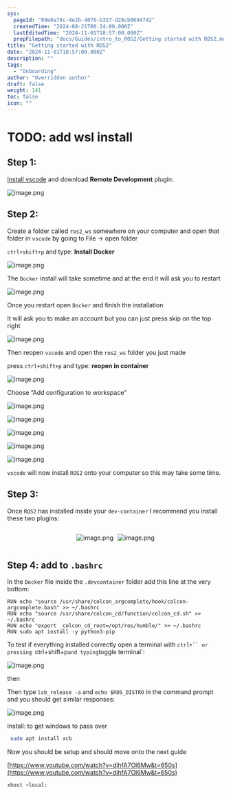 ```yaml
---
sys:
  pageId: "89e0a78c-4e2b-4070-b327-d28cb0694742"
  createdTime: "2024-08-21T00:24:00.000Z"
  lastEditedTime: "2024-11-01T18:57:00.000Z"
  propFilepath: "docs/Guides/intro_to_ROS2/Getting started with ROS2.md"
title: "Getting started with ROS2"
date: "2024-11-01T18:57:00.000Z"
description: ""
tags:
  - "Onboarding"
author: "Overridden author"
draft: false
weight: 141
toc: false
icon: ""
---
```


# TODO: add wsl install

## Step 1:

[Install vscode](https://code.visualstudio.com/download) and download **Remote Development** plugin:

![image.png](https://prod-files-secure.s3.us-west-2.amazonaws.com/d518164a-d88e-44d1-a4ee-3adb3bd8bce0/efb52993-1881-4a40-b95e-6f020334f022/image.png?X-Amz-Algorithm=AWS4-HMAC-SHA256&X-Amz-Content-Sha256=UNSIGNED-PAYLOAD&X-Amz-Credential=ASIAZI2LB466TY2LC2E6%2F20250326%2Fus-west-2%2Fs3%2Faws4_request&X-Amz-Date=20250326T090854Z&X-Amz-Expires=3600&X-Amz-Security-Token=IQoJb3JpZ2luX2VjEMD%2F%2F%2F%2F%2F%2F%2F%2F%2F%2FwEaCXVzLXdlc3QtMiJIMEYCIQCKoyHi4MWWgN70Z1Z0EeCW42cA7gCmeydOoJ7QsVXsCgIhAN%2Bd10EKQQplKKC%2Fm%2BW6qTOXA6dnyL7taCyeTBxdq%2FCgKv8DCCkQABoMNjM3NDIzMTgzODA1IgxUlzWMhLLZIh416zQq3ANFAYa7O58C1dtM1CXmoGibimzu4Ke2tWDMVqiFE0gw%2ByCbWPF22Elthx453C3jGdLBVs4AWs8oci98Oi3dIpGbUb8%2FtRdq7IiBk826WU6HwopO1uus%2FK4x4zVnuFIrIVxwhAV6Uo%2FvkwnhytfCdPjPsY9rfsDb2wd8k7tfIHCjz5db3is6CgPkb5K%2Fyqw1dLrn15WHduBIfpjYoUm9mRxKhWHlaisdmiLrPxM%2BR0ZCkH6%2FBinBu1VCoHeRbf22QJcfJHcrGPpHZurxLtluD0cQl2iV5gELEbMqMvocCszuYFQHxEW8re7Uf2GFkHeIJzsMF7rZykdZ7koj0K6aGZfz0x3kIT3puHqG%2FaZ%2Bm57rnnSYXX%2F9nUnNvpO6Wd%2B9UqWmms0sLhruySEfmUD%2BNbg%2FV0kG5PdUMrB%2BB4kOo%2Fzt3F%2F7qVU1lw9x%2FI9H3DnU1VWBjiZkjKToiqiLIcKfxd0U%2B1YcEfFcK5JojjKNgBDu9U7vbhkZtBURoRMmfG1KsGskR%2BCOuHfsDnD39qFKGCYbntaIUaugIN0TSWKMmRd5FYei74zY9nv8iIbIiBQSzz4kXj7%2BZBqHHqeNdFswMqAtPCz8mdsnvr6VU4yLMCmRSu0UApMeo141OVtWYzC%2B646%2FBjqkAe%2FCI7jBrlSRvqV1HWnJQKDHSVao%2BepQcKrDgwJGDfrbNHs7U5XlfLvWd39HIaInWEt9KFBeprdubc3bumn8%2B9N%2BWb3Brhm7I3Dn6GsyuitHLLRLTYyQy4O6gDdTNqTu8WXTSTyBodmFFEOSa%2BRLISOqfGw0T8amoEFENYJdEFrlqPSfiDl1rom%2B%2BbFj2HqtuP1rApjD7BhogAYBq1BiOkPHd%2FaG&X-Amz-Signature=d44853f23d919c4679d2c7f87b07e5e2ee4f84c994fdfed6b7b346d61e197a79&X-Amz-SignedHeaders=host&x-id=GetObject)

## Step 2:

Create a folder called `ros2_ws` somewhere on your computer and open that folder in `vscode` by going to File → open folder 

`ctrl+shift+p` and type: **Install Docker**

![image.png](https://prod-files-secure.s3.us-west-2.amazonaws.com/d518164a-d88e-44d1-a4ee-3adb3bd8bce0/2269dc0e-1cd5-47ff-bceb-c04ad9b2eab0/image.png?X-Amz-Algorithm=AWS4-HMAC-SHA256&X-Amz-Content-Sha256=UNSIGNED-PAYLOAD&X-Amz-Credential=ASIAZI2LB466TY2LC2E6%2F20250326%2Fus-west-2%2Fs3%2Faws4_request&X-Amz-Date=20250326T090854Z&X-Amz-Expires=3600&X-Amz-Security-Token=IQoJb3JpZ2luX2VjEMD%2F%2F%2F%2F%2F%2F%2F%2F%2F%2FwEaCXVzLXdlc3QtMiJIMEYCIQCKoyHi4MWWgN70Z1Z0EeCW42cA7gCmeydOoJ7QsVXsCgIhAN%2Bd10EKQQplKKC%2Fm%2BW6qTOXA6dnyL7taCyeTBxdq%2FCgKv8DCCkQABoMNjM3NDIzMTgzODA1IgxUlzWMhLLZIh416zQq3ANFAYa7O58C1dtM1CXmoGibimzu4Ke2tWDMVqiFE0gw%2ByCbWPF22Elthx453C3jGdLBVs4AWs8oci98Oi3dIpGbUb8%2FtRdq7IiBk826WU6HwopO1uus%2FK4x4zVnuFIrIVxwhAV6Uo%2FvkwnhytfCdPjPsY9rfsDb2wd8k7tfIHCjz5db3is6CgPkb5K%2Fyqw1dLrn15WHduBIfpjYoUm9mRxKhWHlaisdmiLrPxM%2BR0ZCkH6%2FBinBu1VCoHeRbf22QJcfJHcrGPpHZurxLtluD0cQl2iV5gELEbMqMvocCszuYFQHxEW8re7Uf2GFkHeIJzsMF7rZykdZ7koj0K6aGZfz0x3kIT3puHqG%2FaZ%2Bm57rnnSYXX%2F9nUnNvpO6Wd%2B9UqWmms0sLhruySEfmUD%2BNbg%2FV0kG5PdUMrB%2BB4kOo%2Fzt3F%2F7qVU1lw9x%2FI9H3DnU1VWBjiZkjKToiqiLIcKfxd0U%2B1YcEfFcK5JojjKNgBDu9U7vbhkZtBURoRMmfG1KsGskR%2BCOuHfsDnD39qFKGCYbntaIUaugIN0TSWKMmRd5FYei74zY9nv8iIbIiBQSzz4kXj7%2BZBqHHqeNdFswMqAtPCz8mdsnvr6VU4yLMCmRSu0UApMeo141OVtWYzC%2B646%2FBjqkAe%2FCI7jBrlSRvqV1HWnJQKDHSVao%2BepQcKrDgwJGDfrbNHs7U5XlfLvWd39HIaInWEt9KFBeprdubc3bumn8%2B9N%2BWb3Brhm7I3Dn6GsyuitHLLRLTYyQy4O6gDdTNqTu8WXTSTyBodmFFEOSa%2BRLISOqfGw0T8amoEFENYJdEFrlqPSfiDl1rom%2B%2BbFj2HqtuP1rApjD7BhogAYBq1BiOkPHd%2FaG&X-Amz-Signature=e10e7a7a880596aa9f1f401857ccb7898b57fe709a21805ae93c1e421d26e2df&X-Amz-SignedHeaders=host&x-id=GetObject)

The `Docker` install will take sometime and at the end it will ask you to restart

![image.png](https://prod-files-secure.s3.us-west-2.amazonaws.com/d518164a-d88e-44d1-a4ee-3adb3bd8bce0/ed233f78-be33-4b1f-b89c-9c346c0e961e/image.png?X-Amz-Algorithm=AWS4-HMAC-SHA256&X-Amz-Content-Sha256=UNSIGNED-PAYLOAD&X-Amz-Credential=ASIAZI2LB466TY2LC2E6%2F20250326%2Fus-west-2%2Fs3%2Faws4_request&X-Amz-Date=20250326T090854Z&X-Amz-Expires=3600&X-Amz-Security-Token=IQoJb3JpZ2luX2VjEMD%2F%2F%2F%2F%2F%2F%2F%2F%2F%2FwEaCXVzLXdlc3QtMiJIMEYCIQCKoyHi4MWWgN70Z1Z0EeCW42cA7gCmeydOoJ7QsVXsCgIhAN%2Bd10EKQQplKKC%2Fm%2BW6qTOXA6dnyL7taCyeTBxdq%2FCgKv8DCCkQABoMNjM3NDIzMTgzODA1IgxUlzWMhLLZIh416zQq3ANFAYa7O58C1dtM1CXmoGibimzu4Ke2tWDMVqiFE0gw%2ByCbWPF22Elthx453C3jGdLBVs4AWs8oci98Oi3dIpGbUb8%2FtRdq7IiBk826WU6HwopO1uus%2FK4x4zVnuFIrIVxwhAV6Uo%2FvkwnhytfCdPjPsY9rfsDb2wd8k7tfIHCjz5db3is6CgPkb5K%2Fyqw1dLrn15WHduBIfpjYoUm9mRxKhWHlaisdmiLrPxM%2BR0ZCkH6%2FBinBu1VCoHeRbf22QJcfJHcrGPpHZurxLtluD0cQl2iV5gELEbMqMvocCszuYFQHxEW8re7Uf2GFkHeIJzsMF7rZykdZ7koj0K6aGZfz0x3kIT3puHqG%2FaZ%2Bm57rnnSYXX%2F9nUnNvpO6Wd%2B9UqWmms0sLhruySEfmUD%2BNbg%2FV0kG5PdUMrB%2BB4kOo%2Fzt3F%2F7qVU1lw9x%2FI9H3DnU1VWBjiZkjKToiqiLIcKfxd0U%2B1YcEfFcK5JojjKNgBDu9U7vbhkZtBURoRMmfG1KsGskR%2BCOuHfsDnD39qFKGCYbntaIUaugIN0TSWKMmRd5FYei74zY9nv8iIbIiBQSzz4kXj7%2BZBqHHqeNdFswMqAtPCz8mdsnvr6VU4yLMCmRSu0UApMeo141OVtWYzC%2B646%2FBjqkAe%2FCI7jBrlSRvqV1HWnJQKDHSVao%2BepQcKrDgwJGDfrbNHs7U5XlfLvWd39HIaInWEt9KFBeprdubc3bumn8%2B9N%2BWb3Brhm7I3Dn6GsyuitHLLRLTYyQy4O6gDdTNqTu8WXTSTyBodmFFEOSa%2BRLISOqfGw0T8amoEFENYJdEFrlqPSfiDl1rom%2B%2BbFj2HqtuP1rApjD7BhogAYBq1BiOkPHd%2FaG&X-Amz-Signature=618daef1f86a30b134dc2a830987b07e9003a5e5cb14ea90315256d9e58d69be&X-Amz-SignedHeaders=host&x-id=GetObject)

Once you restart open `Docker` and finish the installation

It will ask you to make an account but you can just press skip on the top right

![image.png](https://prod-files-secure.s3.us-west-2.amazonaws.com/d518164a-d88e-44d1-a4ee-3adb3bd8bce0/21010ad9-1659-4fd9-9f59-9932a09b2a3d/image.png?X-Amz-Algorithm=AWS4-HMAC-SHA256&X-Amz-Content-Sha256=UNSIGNED-PAYLOAD&X-Amz-Credential=ASIAZI2LB466TY2LC2E6%2F20250326%2Fus-west-2%2Fs3%2Faws4_request&X-Amz-Date=20250326T090854Z&X-Amz-Expires=3600&X-Amz-Security-Token=IQoJb3JpZ2luX2VjEMD%2F%2F%2F%2F%2F%2F%2F%2F%2F%2FwEaCXVzLXdlc3QtMiJIMEYCIQCKoyHi4MWWgN70Z1Z0EeCW42cA7gCmeydOoJ7QsVXsCgIhAN%2Bd10EKQQplKKC%2Fm%2BW6qTOXA6dnyL7taCyeTBxdq%2FCgKv8DCCkQABoMNjM3NDIzMTgzODA1IgxUlzWMhLLZIh416zQq3ANFAYa7O58C1dtM1CXmoGibimzu4Ke2tWDMVqiFE0gw%2ByCbWPF22Elthx453C3jGdLBVs4AWs8oci98Oi3dIpGbUb8%2FtRdq7IiBk826WU6HwopO1uus%2FK4x4zVnuFIrIVxwhAV6Uo%2FvkwnhytfCdPjPsY9rfsDb2wd8k7tfIHCjz5db3is6CgPkb5K%2Fyqw1dLrn15WHduBIfpjYoUm9mRxKhWHlaisdmiLrPxM%2BR0ZCkH6%2FBinBu1VCoHeRbf22QJcfJHcrGPpHZurxLtluD0cQl2iV5gELEbMqMvocCszuYFQHxEW8re7Uf2GFkHeIJzsMF7rZykdZ7koj0K6aGZfz0x3kIT3puHqG%2FaZ%2Bm57rnnSYXX%2F9nUnNvpO6Wd%2B9UqWmms0sLhruySEfmUD%2BNbg%2FV0kG5PdUMrB%2BB4kOo%2Fzt3F%2F7qVU1lw9x%2FI9H3DnU1VWBjiZkjKToiqiLIcKfxd0U%2B1YcEfFcK5JojjKNgBDu9U7vbhkZtBURoRMmfG1KsGskR%2BCOuHfsDnD39qFKGCYbntaIUaugIN0TSWKMmRd5FYei74zY9nv8iIbIiBQSzz4kXj7%2BZBqHHqeNdFswMqAtPCz8mdsnvr6VU4yLMCmRSu0UApMeo141OVtWYzC%2B646%2FBjqkAe%2FCI7jBrlSRvqV1HWnJQKDHSVao%2BepQcKrDgwJGDfrbNHs7U5XlfLvWd39HIaInWEt9KFBeprdubc3bumn8%2B9N%2BWb3Brhm7I3Dn6GsyuitHLLRLTYyQy4O6gDdTNqTu8WXTSTyBodmFFEOSa%2BRLISOqfGw0T8amoEFENYJdEFrlqPSfiDl1rom%2B%2BbFj2HqtuP1rApjD7BhogAYBq1BiOkPHd%2FaG&X-Amz-Signature=8f8e008d953d0d0fe54c1ff56bd13a41fd9548133cd5fa4fe3038e3936d9fe4e&X-Amz-SignedHeaders=host&x-id=GetObject)

Then reopen `vscode` and open the `ros2_ws` folder you just made

press `ctrl+shift+p` and type: **reopen in container**

![image.png](https://prod-files-secure.s3.us-west-2.amazonaws.com/d518164a-d88e-44d1-a4ee-3adb3bd8bce0/4e93b8c2-41ad-488c-8095-c74205196118/image.png?X-Amz-Algorithm=AWS4-HMAC-SHA256&X-Amz-Content-Sha256=UNSIGNED-PAYLOAD&X-Amz-Credential=ASIAZI2LB466TY2LC2E6%2F20250326%2Fus-west-2%2Fs3%2Faws4_request&X-Amz-Date=20250326T090854Z&X-Amz-Expires=3600&X-Amz-Security-Token=IQoJb3JpZ2luX2VjEMD%2F%2F%2F%2F%2F%2F%2F%2F%2F%2FwEaCXVzLXdlc3QtMiJIMEYCIQCKoyHi4MWWgN70Z1Z0EeCW42cA7gCmeydOoJ7QsVXsCgIhAN%2Bd10EKQQplKKC%2Fm%2BW6qTOXA6dnyL7taCyeTBxdq%2FCgKv8DCCkQABoMNjM3NDIzMTgzODA1IgxUlzWMhLLZIh416zQq3ANFAYa7O58C1dtM1CXmoGibimzu4Ke2tWDMVqiFE0gw%2ByCbWPF22Elthx453C3jGdLBVs4AWs8oci98Oi3dIpGbUb8%2FtRdq7IiBk826WU6HwopO1uus%2FK4x4zVnuFIrIVxwhAV6Uo%2FvkwnhytfCdPjPsY9rfsDb2wd8k7tfIHCjz5db3is6CgPkb5K%2Fyqw1dLrn15WHduBIfpjYoUm9mRxKhWHlaisdmiLrPxM%2BR0ZCkH6%2FBinBu1VCoHeRbf22QJcfJHcrGPpHZurxLtluD0cQl2iV5gELEbMqMvocCszuYFQHxEW8re7Uf2GFkHeIJzsMF7rZykdZ7koj0K6aGZfz0x3kIT3puHqG%2FaZ%2Bm57rnnSYXX%2F9nUnNvpO6Wd%2B9UqWmms0sLhruySEfmUD%2BNbg%2FV0kG5PdUMrB%2BB4kOo%2Fzt3F%2F7qVU1lw9x%2FI9H3DnU1VWBjiZkjKToiqiLIcKfxd0U%2B1YcEfFcK5JojjKNgBDu9U7vbhkZtBURoRMmfG1KsGskR%2BCOuHfsDnD39qFKGCYbntaIUaugIN0TSWKMmRd5FYei74zY9nv8iIbIiBQSzz4kXj7%2BZBqHHqeNdFswMqAtPCz8mdsnvr6VU4yLMCmRSu0UApMeo141OVtWYzC%2B646%2FBjqkAe%2FCI7jBrlSRvqV1HWnJQKDHSVao%2BepQcKrDgwJGDfrbNHs7U5XlfLvWd39HIaInWEt9KFBeprdubc3bumn8%2B9N%2BWb3Brhm7I3Dn6GsyuitHLLRLTYyQy4O6gDdTNqTu8WXTSTyBodmFFEOSa%2BRLISOqfGw0T8amoEFENYJdEFrlqPSfiDl1rom%2B%2BbFj2HqtuP1rApjD7BhogAYBq1BiOkPHd%2FaG&X-Amz-Signature=1bf99c6a2b3c793028d5e981e08a139dda1c2f13644860a28cd937c5b922f285&X-Amz-SignedHeaders=host&x-id=GetObject)

Choose “Add configuration to workspace”

![image.png](https://prod-files-secure.s3.us-west-2.amazonaws.com/d518164a-d88e-44d1-a4ee-3adb3bd8bce0/9560b282-5060-4989-ba37-97e7b2c22476/image.png?X-Amz-Algorithm=AWS4-HMAC-SHA256&X-Amz-Content-Sha256=UNSIGNED-PAYLOAD&X-Amz-Credential=ASIAZI2LB466TY2LC2E6%2F20250326%2Fus-west-2%2Fs3%2Faws4_request&X-Amz-Date=20250326T090854Z&X-Amz-Expires=3600&X-Amz-Security-Token=IQoJb3JpZ2luX2VjEMD%2F%2F%2F%2F%2F%2F%2F%2F%2F%2FwEaCXVzLXdlc3QtMiJIMEYCIQCKoyHi4MWWgN70Z1Z0EeCW42cA7gCmeydOoJ7QsVXsCgIhAN%2Bd10EKQQplKKC%2Fm%2BW6qTOXA6dnyL7taCyeTBxdq%2FCgKv8DCCkQABoMNjM3NDIzMTgzODA1IgxUlzWMhLLZIh416zQq3ANFAYa7O58C1dtM1CXmoGibimzu4Ke2tWDMVqiFE0gw%2ByCbWPF22Elthx453C3jGdLBVs4AWs8oci98Oi3dIpGbUb8%2FtRdq7IiBk826WU6HwopO1uus%2FK4x4zVnuFIrIVxwhAV6Uo%2FvkwnhytfCdPjPsY9rfsDb2wd8k7tfIHCjz5db3is6CgPkb5K%2Fyqw1dLrn15WHduBIfpjYoUm9mRxKhWHlaisdmiLrPxM%2BR0ZCkH6%2FBinBu1VCoHeRbf22QJcfJHcrGPpHZurxLtluD0cQl2iV5gELEbMqMvocCszuYFQHxEW8re7Uf2GFkHeIJzsMF7rZykdZ7koj0K6aGZfz0x3kIT3puHqG%2FaZ%2Bm57rnnSYXX%2F9nUnNvpO6Wd%2B9UqWmms0sLhruySEfmUD%2BNbg%2FV0kG5PdUMrB%2BB4kOo%2Fzt3F%2F7qVU1lw9x%2FI9H3DnU1VWBjiZkjKToiqiLIcKfxd0U%2B1YcEfFcK5JojjKNgBDu9U7vbhkZtBURoRMmfG1KsGskR%2BCOuHfsDnD39qFKGCYbntaIUaugIN0TSWKMmRd5FYei74zY9nv8iIbIiBQSzz4kXj7%2BZBqHHqeNdFswMqAtPCz8mdsnvr6VU4yLMCmRSu0UApMeo141OVtWYzC%2B646%2FBjqkAe%2FCI7jBrlSRvqV1HWnJQKDHSVao%2BepQcKrDgwJGDfrbNHs7U5XlfLvWd39HIaInWEt9KFBeprdubc3bumn8%2B9N%2BWb3Brhm7I3Dn6GsyuitHLLRLTYyQy4O6gDdTNqTu8WXTSTyBodmFFEOSa%2BRLISOqfGw0T8amoEFENYJdEFrlqPSfiDl1rom%2B%2BbFj2HqtuP1rApjD7BhogAYBq1BiOkPHd%2FaG&X-Amz-Signature=c1ed9a0c1d026a6aeaf1ce9172c139b346dc1752f388da0d8d4f60968fee425c&X-Amz-SignedHeaders=host&x-id=GetObject)

![image.png](https://prod-files-secure.s3.us-west-2.amazonaws.com/d518164a-d88e-44d1-a4ee-3adb3bd8bce0/2ee63f81-886b-48e8-a553-dc6e5eac99e4/image.png?X-Amz-Algorithm=AWS4-HMAC-SHA256&X-Amz-Content-Sha256=UNSIGNED-PAYLOAD&X-Amz-Credential=ASIAZI2LB466TY2LC2E6%2F20250326%2Fus-west-2%2Fs3%2Faws4_request&X-Amz-Date=20250326T090854Z&X-Amz-Expires=3600&X-Amz-Security-Token=IQoJb3JpZ2luX2VjEMD%2F%2F%2F%2F%2F%2F%2F%2F%2F%2FwEaCXVzLXdlc3QtMiJIMEYCIQCKoyHi4MWWgN70Z1Z0EeCW42cA7gCmeydOoJ7QsVXsCgIhAN%2Bd10EKQQplKKC%2Fm%2BW6qTOXA6dnyL7taCyeTBxdq%2FCgKv8DCCkQABoMNjM3NDIzMTgzODA1IgxUlzWMhLLZIh416zQq3ANFAYa7O58C1dtM1CXmoGibimzu4Ke2tWDMVqiFE0gw%2ByCbWPF22Elthx453C3jGdLBVs4AWs8oci98Oi3dIpGbUb8%2FtRdq7IiBk826WU6HwopO1uus%2FK4x4zVnuFIrIVxwhAV6Uo%2FvkwnhytfCdPjPsY9rfsDb2wd8k7tfIHCjz5db3is6CgPkb5K%2Fyqw1dLrn15WHduBIfpjYoUm9mRxKhWHlaisdmiLrPxM%2BR0ZCkH6%2FBinBu1VCoHeRbf22QJcfJHcrGPpHZurxLtluD0cQl2iV5gELEbMqMvocCszuYFQHxEW8re7Uf2GFkHeIJzsMF7rZykdZ7koj0K6aGZfz0x3kIT3puHqG%2FaZ%2Bm57rnnSYXX%2F9nUnNvpO6Wd%2B9UqWmms0sLhruySEfmUD%2BNbg%2FV0kG5PdUMrB%2BB4kOo%2Fzt3F%2F7qVU1lw9x%2FI9H3DnU1VWBjiZkjKToiqiLIcKfxd0U%2B1YcEfFcK5JojjKNgBDu9U7vbhkZtBURoRMmfG1KsGskR%2BCOuHfsDnD39qFKGCYbntaIUaugIN0TSWKMmRd5FYei74zY9nv8iIbIiBQSzz4kXj7%2BZBqHHqeNdFswMqAtPCz8mdsnvr6VU4yLMCmRSu0UApMeo141OVtWYzC%2B646%2FBjqkAe%2FCI7jBrlSRvqV1HWnJQKDHSVao%2BepQcKrDgwJGDfrbNHs7U5XlfLvWd39HIaInWEt9KFBeprdubc3bumn8%2B9N%2BWb3Brhm7I3Dn6GsyuitHLLRLTYyQy4O6gDdTNqTu8WXTSTyBodmFFEOSa%2BRLISOqfGw0T8amoEFENYJdEFrlqPSfiDl1rom%2B%2BbFj2HqtuP1rApjD7BhogAYBq1BiOkPHd%2FaG&X-Amz-Signature=a8a404024b7ca213e9379f50f71beeb074938da511c18282f4a27727a85e5cc8&X-Amz-SignedHeaders=host&x-id=GetObject)

![image.png](https://prod-files-secure.s3.us-west-2.amazonaws.com/d518164a-d88e-44d1-a4ee-3adb3bd8bce0/ae1580b2-b048-407e-aed9-b584224a7a04/image.png?X-Amz-Algorithm=AWS4-HMAC-SHA256&X-Amz-Content-Sha256=UNSIGNED-PAYLOAD&X-Amz-Credential=ASIAZI2LB466TY2LC2E6%2F20250326%2Fus-west-2%2Fs3%2Faws4_request&X-Amz-Date=20250326T090854Z&X-Amz-Expires=3600&X-Amz-Security-Token=IQoJb3JpZ2luX2VjEMD%2F%2F%2F%2F%2F%2F%2F%2F%2F%2FwEaCXVzLXdlc3QtMiJIMEYCIQCKoyHi4MWWgN70Z1Z0EeCW42cA7gCmeydOoJ7QsVXsCgIhAN%2Bd10EKQQplKKC%2Fm%2BW6qTOXA6dnyL7taCyeTBxdq%2FCgKv8DCCkQABoMNjM3NDIzMTgzODA1IgxUlzWMhLLZIh416zQq3ANFAYa7O58C1dtM1CXmoGibimzu4Ke2tWDMVqiFE0gw%2ByCbWPF22Elthx453C3jGdLBVs4AWs8oci98Oi3dIpGbUb8%2FtRdq7IiBk826WU6HwopO1uus%2FK4x4zVnuFIrIVxwhAV6Uo%2FvkwnhytfCdPjPsY9rfsDb2wd8k7tfIHCjz5db3is6CgPkb5K%2Fyqw1dLrn15WHduBIfpjYoUm9mRxKhWHlaisdmiLrPxM%2BR0ZCkH6%2FBinBu1VCoHeRbf22QJcfJHcrGPpHZurxLtluD0cQl2iV5gELEbMqMvocCszuYFQHxEW8re7Uf2GFkHeIJzsMF7rZykdZ7koj0K6aGZfz0x3kIT3puHqG%2FaZ%2Bm57rnnSYXX%2F9nUnNvpO6Wd%2B9UqWmms0sLhruySEfmUD%2BNbg%2FV0kG5PdUMrB%2BB4kOo%2Fzt3F%2F7qVU1lw9x%2FI9H3DnU1VWBjiZkjKToiqiLIcKfxd0U%2B1YcEfFcK5JojjKNgBDu9U7vbhkZtBURoRMmfG1KsGskR%2BCOuHfsDnD39qFKGCYbntaIUaugIN0TSWKMmRd5FYei74zY9nv8iIbIiBQSzz4kXj7%2BZBqHHqeNdFswMqAtPCz8mdsnvr6VU4yLMCmRSu0UApMeo141OVtWYzC%2B646%2FBjqkAe%2FCI7jBrlSRvqV1HWnJQKDHSVao%2BepQcKrDgwJGDfrbNHs7U5XlfLvWd39HIaInWEt9KFBeprdubc3bumn8%2B9N%2BWb3Brhm7I3Dn6GsyuitHLLRLTYyQy4O6gDdTNqTu8WXTSTyBodmFFEOSa%2BRLISOqfGw0T8amoEFENYJdEFrlqPSfiDl1rom%2B%2BbFj2HqtuP1rApjD7BhogAYBq1BiOkPHd%2FaG&X-Amz-Signature=b7a1d45259f71cd582551e112aee86c3fe9d58750322395a3eb2c17555a6560d&X-Amz-SignedHeaders=host&x-id=GetObject)

![image.png](https://prod-files-secure.s3.us-west-2.amazonaws.com/d518164a-d88e-44d1-a4ee-3adb3bd8bce0/53255b28-f75e-430f-b9e3-c0ac8577e42b/image.png?X-Amz-Algorithm=AWS4-HMAC-SHA256&X-Amz-Content-Sha256=UNSIGNED-PAYLOAD&X-Amz-Credential=ASIAZI2LB466TY2LC2E6%2F20250326%2Fus-west-2%2Fs3%2Faws4_request&X-Amz-Date=20250326T090854Z&X-Amz-Expires=3600&X-Amz-Security-Token=IQoJb3JpZ2luX2VjEMD%2F%2F%2F%2F%2F%2F%2F%2F%2F%2FwEaCXVzLXdlc3QtMiJIMEYCIQCKoyHi4MWWgN70Z1Z0EeCW42cA7gCmeydOoJ7QsVXsCgIhAN%2Bd10EKQQplKKC%2Fm%2BW6qTOXA6dnyL7taCyeTBxdq%2FCgKv8DCCkQABoMNjM3NDIzMTgzODA1IgxUlzWMhLLZIh416zQq3ANFAYa7O58C1dtM1CXmoGibimzu4Ke2tWDMVqiFE0gw%2ByCbWPF22Elthx453C3jGdLBVs4AWs8oci98Oi3dIpGbUb8%2FtRdq7IiBk826WU6HwopO1uus%2FK4x4zVnuFIrIVxwhAV6Uo%2FvkwnhytfCdPjPsY9rfsDb2wd8k7tfIHCjz5db3is6CgPkb5K%2Fyqw1dLrn15WHduBIfpjYoUm9mRxKhWHlaisdmiLrPxM%2BR0ZCkH6%2FBinBu1VCoHeRbf22QJcfJHcrGPpHZurxLtluD0cQl2iV5gELEbMqMvocCszuYFQHxEW8re7Uf2GFkHeIJzsMF7rZykdZ7koj0K6aGZfz0x3kIT3puHqG%2FaZ%2Bm57rnnSYXX%2F9nUnNvpO6Wd%2B9UqWmms0sLhruySEfmUD%2BNbg%2FV0kG5PdUMrB%2BB4kOo%2Fzt3F%2F7qVU1lw9x%2FI9H3DnU1VWBjiZkjKToiqiLIcKfxd0U%2B1YcEfFcK5JojjKNgBDu9U7vbhkZtBURoRMmfG1KsGskR%2BCOuHfsDnD39qFKGCYbntaIUaugIN0TSWKMmRd5FYei74zY9nv8iIbIiBQSzz4kXj7%2BZBqHHqeNdFswMqAtPCz8mdsnvr6VU4yLMCmRSu0UApMeo141OVtWYzC%2B646%2FBjqkAe%2FCI7jBrlSRvqV1HWnJQKDHSVao%2BepQcKrDgwJGDfrbNHs7U5XlfLvWd39HIaInWEt9KFBeprdubc3bumn8%2B9N%2BWb3Brhm7I3Dn6GsyuitHLLRLTYyQy4O6gDdTNqTu8WXTSTyBodmFFEOSa%2BRLISOqfGw0T8amoEFENYJdEFrlqPSfiDl1rom%2B%2BbFj2HqtuP1rApjD7BhogAYBq1BiOkPHd%2FaG&X-Amz-Signature=4a7c7b9c69aa4fb5ab3e44e03f8e4d302863cb324d1615ad9160aeb6e1bb8508&X-Amz-SignedHeaders=host&x-id=GetObject)

![image.png](https://prod-files-secure.s3.us-west-2.amazonaws.com/d518164a-d88e-44d1-a4ee-3adb3bd8bce0/7c562767-5af9-4ffb-97d1-327bcdf4ee00/image.png?X-Amz-Algorithm=AWS4-HMAC-SHA256&X-Amz-Content-Sha256=UNSIGNED-PAYLOAD&X-Amz-Credential=ASIAZI2LB466TY2LC2E6%2F20250326%2Fus-west-2%2Fs3%2Faws4_request&X-Amz-Date=20250326T090854Z&X-Amz-Expires=3600&X-Amz-Security-Token=IQoJb3JpZ2luX2VjEMD%2F%2F%2F%2F%2F%2F%2F%2F%2F%2FwEaCXVzLXdlc3QtMiJIMEYCIQCKoyHi4MWWgN70Z1Z0EeCW42cA7gCmeydOoJ7QsVXsCgIhAN%2Bd10EKQQplKKC%2Fm%2BW6qTOXA6dnyL7taCyeTBxdq%2FCgKv8DCCkQABoMNjM3NDIzMTgzODA1IgxUlzWMhLLZIh416zQq3ANFAYa7O58C1dtM1CXmoGibimzu4Ke2tWDMVqiFE0gw%2ByCbWPF22Elthx453C3jGdLBVs4AWs8oci98Oi3dIpGbUb8%2FtRdq7IiBk826WU6HwopO1uus%2FK4x4zVnuFIrIVxwhAV6Uo%2FvkwnhytfCdPjPsY9rfsDb2wd8k7tfIHCjz5db3is6CgPkb5K%2Fyqw1dLrn15WHduBIfpjYoUm9mRxKhWHlaisdmiLrPxM%2BR0ZCkH6%2FBinBu1VCoHeRbf22QJcfJHcrGPpHZurxLtluD0cQl2iV5gELEbMqMvocCszuYFQHxEW8re7Uf2GFkHeIJzsMF7rZykdZ7koj0K6aGZfz0x3kIT3puHqG%2FaZ%2Bm57rnnSYXX%2F9nUnNvpO6Wd%2B9UqWmms0sLhruySEfmUD%2BNbg%2FV0kG5PdUMrB%2BB4kOo%2Fzt3F%2F7qVU1lw9x%2FI9H3DnU1VWBjiZkjKToiqiLIcKfxd0U%2B1YcEfFcK5JojjKNgBDu9U7vbhkZtBURoRMmfG1KsGskR%2BCOuHfsDnD39qFKGCYbntaIUaugIN0TSWKMmRd5FYei74zY9nv8iIbIiBQSzz4kXj7%2BZBqHHqeNdFswMqAtPCz8mdsnvr6VU4yLMCmRSu0UApMeo141OVtWYzC%2B646%2FBjqkAe%2FCI7jBrlSRvqV1HWnJQKDHSVao%2BepQcKrDgwJGDfrbNHs7U5XlfLvWd39HIaInWEt9KFBeprdubc3bumn8%2B9N%2BWb3Brhm7I3Dn6GsyuitHLLRLTYyQy4O6gDdTNqTu8WXTSTyBodmFFEOSa%2BRLISOqfGw0T8amoEFENYJdEFrlqPSfiDl1rom%2B%2BbFj2HqtuP1rApjD7BhogAYBq1BiOkPHd%2FaG&X-Amz-Signature=6b861ca2d133a08b4902aabd91e65733e57b71a849715ea5424cb23280600ea4&X-Amz-SignedHeaders=host&x-id=GetObject)

`vscode` will now install `ROS2` onto your computer so this may take some time.

## Step 3:

Once `ROS2` has installed inside your `dev-container` I recommend you install these two plugins:

<div style="display: flex;flex-direction: row; column-gap:10px; max-width: 630px;justify-content: center;">
<div>

![image.png](https://prod-files-secure.s3.us-west-2.amazonaws.com/d518164a-d88e-44d1-a4ee-3adb3bd8bce0/3fc3d550-5a54-4ba1-ba6b-faa01cdb7369/image.png?X-Amz-Algorithm=AWS4-HMAC-SHA256&X-Amz-Content-Sha256=UNSIGNED-PAYLOAD&X-Amz-Credential=ASIAZI2LB466Z2LVXQIS%2F20250326%2Fus-west-2%2Fs3%2Faws4_request&X-Amz-Date=20250326T090900Z&X-Amz-Expires=3600&X-Amz-Security-Token=IQoJb3JpZ2luX2VjEMD%2F%2F%2F%2F%2F%2F%2F%2F%2F%2FwEaCXVzLXdlc3QtMiJIMEYCIQCoVtJgnICNPhizGFtjLvAu8RnKY6XcrxZnLq1VThlcMQIhAOlsC9OOmUG1i%2F%2BIybFhszvly1P0Neak6ZYxRMX1DP4qKv8DCCkQABoMNjM3NDIzMTgzODA1Igx9SXxIFdPVCNg2cGMq3ANbNIcbJ2X1%2F9GKpPt3hVYdcw88Rn%2Fg6OGDL2C11hMZ6JzpMq6kZQXR%2FsCgbuC9dPyziGVxVrzSigT32mi2va0GCjqQAWPvkPRJkT6HjGKEp3DELhD4Rpt%2BVGuVWo90XAhpDocXHZoA9VSubETFJjzdvQ%2F6P%2BP8Xq3VOkC07p6MKrklG7XfY0VMHMO%2BGVRISYLW9po6J8UMdacU5CLadIu1D%2F81QsV1%2FgEGnDKJg7fEhkxCVcKh1hCdRYXju1D5ot7LZ0mNFTUyh3g%2BBBOiXivMjVmaJoOpoPDVy%2BQ9HKLbrGRdV4%2FhlSrmuboEqKYs4g8Y0cUT97Owh6p1DME7d2wIYeniK636DwVAG9eBHu4K%2B6Yt4Rt5pSBU1vMcux4InMMS%2F2zSOqog%2BeHBBWYBbsgk%2FoaKis63txEweDPRFH8tXlTbnWVLornOgGcEMCUAGOgl%2BW0dZDJZjjMeCH7JKsxDV4g%2B1beSUAukBYdMO197aiXum9m5kb5BtXVPbQvPvyx34X8kEWIBKXWSHcqRwB8IbqmBQb9RBH7zT%2FGOa8se1DpfVcqJ4Er%2BYgITRZX6EcN5z8BAaAMCvSEzhBQHKJarxqIhOkFfICINLRUbwuayMcmVzw%2BCkSJTkMk32zCI7I6%2FBjqkAfskui5%2Bis%2F9s0Dc5OsJlu4xuqan3DcmuBcDiN%2BZ%2F8WEvWYEwBFLC0gAH9fwtVsPxSjfvG%2FJoQV1%2Fd6GBwiQq5XBPIDmEf6Xcqd19Pid2FblM9GFGHaJ0RVanUmtsCglNDcmsmHju9AR0Y8q3qR0w6qDqOgxfWFzKF%2F52RJoi6CMpO9uGcNxSXDSHbGV%2F7qa%2FOw83l4Dpf%2FXeZzmBqVpeyumI7x8&X-Amz-Signature=16568cf4e433d0b6de1a6ebe4dd559f4659c50103896134cd8a77299f1f096f3&X-Amz-SignedHeaders=host&x-id=GetObject)

</div>
<div>

![image.png](https://prod-files-secure.s3.us-west-2.amazonaws.com/d518164a-d88e-44d1-a4ee-3adb3bd8bce0/d994cc66-13c2-4093-a5a3-f84cf4601a82/image.png?X-Amz-Algorithm=AWS4-HMAC-SHA256&X-Amz-Content-Sha256=UNSIGNED-PAYLOAD&X-Amz-Credential=ASIAZI2LB466WXFQ5NEG%2F20250326%2Fus-west-2%2Fs3%2Faws4_request&X-Amz-Date=20250326T090900Z&X-Amz-Expires=3600&X-Amz-Security-Token=IQoJb3JpZ2luX2VjEMD%2F%2F%2F%2F%2F%2F%2F%2F%2F%2FwEaCXVzLXdlc3QtMiJIMEYCIQCUDtkl%2BOtnDfb6wZ2AZPXazxyJkjzusGzdW%2B91zJoEEgIhAOw3FDjpi%2BZ0neSRCq3u1V419AN9ehBvva%2Fkj%2FHPS6lAKv8DCCkQABoMNjM3NDIzMTgzODA1IgyqmuERvgKayLHH9N8q3AM6gKyVK0EHwSos1NY%2BHbwRZUnCYyZ0EOd8ApukdY1w58R0%2B7qx0XMToxt87Qmfmae4m%2B5dtHDEcouZKURTxdaqMMAgbIIuda0ykGCXHneK6DIJvwue71muDBghTh79N8p1MjNh3i%2B3ePcK%2FMPHuQ0xh46xKIUureuYPbWbPt2dv%2BsgpAjT5gV2X819Zk%2BWmwEaFzrEJnPax9eZsu7B41pF%2BAzStjPm34oVvMZSBaKCShUfGzw51bzW%2BgnVY%2FG6DTjymyE1Bxy%2FPIp2f1QuCU%2FWStCwXoxYFpSbGKMhJZpS65d7nmmU1T%2F6bY%2FM2o7SWDsrWLnuapEgHjvbh0aBfeHp8k4FzCKkXRmSSpSUjlVMW03WUC7bmtX8FBSbKhXwnN%2B3SocIXsTMX2X4fEzprazSbB0CR8Td%2BQSsMg80RfABu0k%2BBH2O23bUzjXgrUeHdiejBfq04%2F%2FQ6YT2sttPG%2BuDH5P6mFEuZMfp4171QovT33ibqt%2BVp6%2FvHIuHTM3NB9PrNcanigN6NOdC%2FQvahNJqWZiK8v122sSHMMhJwL7ewn1IaPY%2Fy29z3tNMQKo3rkmpIC5SUEWZMbkDTuL2G6meq1u56vH8WuDXc2l7oLmKhDiNmXwQ35Vz5EREzTCE7I6%2FBjqkAZUZDxU%2F%2Bk4bqTDLXslS42hryz7z%2F67VsUcWDFNoaZ7Z%2F4MD96aU5BkE%2FVWz0yptyeQ91qVBryNGYKt8qg7CkNHI4zl2ikJ9SSuB6acZ4sXXXR%2FPUp2F%2B%2FzKW%2BbHETMeKJ4oiNPR0kNsTkO%2BEKgzi%2BS3zhI%2FGy2q3cFvRkg8sLC9HBp5XqFdDPUEu9uu4RVMKI3ckh%2B6L7bPhZKjCEP1z0xzv0Kz&X-Amz-Signature=2e212b9af926838300a8cc8f46335ef33f1bb49e46d9c833ff891555bf979ded&X-Amz-SignedHeaders=host&x-id=GetObject)

</div>
</div>

## Step 4: add to `.bashrc`

In the `Docker` file inside the `.devcontainer` folder add this line at the very bottom: 

```docker
RUN echo "source /usr/share/colcon_argcomplete/hook/colcon-argcomplete.bash" >> ~/.bashrc
RUN echo "source /usr/share/colcon_cd/function/colcon_cd.sh" >> ~/.bashrc
RUN echo "export _colcon_cd_root=/opt/ros/humble/" >> ~/.bashrc
RUN sudo apt install -y python3-pip 
```

To test if everything installed correctly open a terminal with `ctrl+`` or pressing `ctrl+shift+p` and typing `toggle terminal`:

![image.png](https://prod-files-secure.s3.us-west-2.amazonaws.com/d518164a-d88e-44d1-a4ee-3adb3bd8bce0/6a4943d8-b04e-4c02-9a58-775f3384d1a5/image.png?X-Amz-Algorithm=AWS4-HMAC-SHA256&X-Amz-Content-Sha256=UNSIGNED-PAYLOAD&X-Amz-Credential=ASIAZI2LB466TY2LC2E6%2F20250326%2Fus-west-2%2Fs3%2Faws4_request&X-Amz-Date=20250326T090854Z&X-Amz-Expires=3600&X-Amz-Security-Token=IQoJb3JpZ2luX2VjEMD%2F%2F%2F%2F%2F%2F%2F%2F%2F%2FwEaCXVzLXdlc3QtMiJIMEYCIQCKoyHi4MWWgN70Z1Z0EeCW42cA7gCmeydOoJ7QsVXsCgIhAN%2Bd10EKQQplKKC%2Fm%2BW6qTOXA6dnyL7taCyeTBxdq%2FCgKv8DCCkQABoMNjM3NDIzMTgzODA1IgxUlzWMhLLZIh416zQq3ANFAYa7O58C1dtM1CXmoGibimzu4Ke2tWDMVqiFE0gw%2ByCbWPF22Elthx453C3jGdLBVs4AWs8oci98Oi3dIpGbUb8%2FtRdq7IiBk826WU6HwopO1uus%2FK4x4zVnuFIrIVxwhAV6Uo%2FvkwnhytfCdPjPsY9rfsDb2wd8k7tfIHCjz5db3is6CgPkb5K%2Fyqw1dLrn15WHduBIfpjYoUm9mRxKhWHlaisdmiLrPxM%2BR0ZCkH6%2FBinBu1VCoHeRbf22QJcfJHcrGPpHZurxLtluD0cQl2iV5gELEbMqMvocCszuYFQHxEW8re7Uf2GFkHeIJzsMF7rZykdZ7koj0K6aGZfz0x3kIT3puHqG%2FaZ%2Bm57rnnSYXX%2F9nUnNvpO6Wd%2B9UqWmms0sLhruySEfmUD%2BNbg%2FV0kG5PdUMrB%2BB4kOo%2Fzt3F%2F7qVU1lw9x%2FI9H3DnU1VWBjiZkjKToiqiLIcKfxd0U%2B1YcEfFcK5JojjKNgBDu9U7vbhkZtBURoRMmfG1KsGskR%2BCOuHfsDnD39qFKGCYbntaIUaugIN0TSWKMmRd5FYei74zY9nv8iIbIiBQSzz4kXj7%2BZBqHHqeNdFswMqAtPCz8mdsnvr6VU4yLMCmRSu0UApMeo141OVtWYzC%2B646%2FBjqkAe%2FCI7jBrlSRvqV1HWnJQKDHSVao%2BepQcKrDgwJGDfrbNHs7U5XlfLvWd39HIaInWEt9KFBeprdubc3bumn8%2B9N%2BWb3Brhm7I3Dn6GsyuitHLLRLTYyQy4O6gDdTNqTu8WXTSTyBodmFFEOSa%2BRLISOqfGw0T8amoEFENYJdEFrlqPSfiDl1rom%2B%2BbFj2HqtuP1rApjD7BhogAYBq1BiOkPHd%2FaG&X-Amz-Signature=53d0d3e630dcaa531c26187f05f8d99a086dada3029c037d721540387a7326f7&X-Amz-SignedHeaders=host&x-id=GetObject)

then 

Then type `lsb_release -a` and `echo $ROS_DISTRO` in the command prompt and you should get similar responses:

![image.png](https://prod-files-secure.s3.us-west-2.amazonaws.com/d518164a-d88e-44d1-a4ee-3adb3bd8bce0/3e635dec-a805-4e85-8b9e-d000e5b71a4e/image.png?X-Amz-Algorithm=AWS4-HMAC-SHA256&X-Amz-Content-Sha256=UNSIGNED-PAYLOAD&X-Amz-Credential=ASIAZI2LB466TY2LC2E6%2F20250326%2Fus-west-2%2Fs3%2Faws4_request&X-Amz-Date=20250326T090854Z&X-Amz-Expires=3600&X-Amz-Security-Token=IQoJb3JpZ2luX2VjEMD%2F%2F%2F%2F%2F%2F%2F%2F%2F%2FwEaCXVzLXdlc3QtMiJIMEYCIQCKoyHi4MWWgN70Z1Z0EeCW42cA7gCmeydOoJ7QsVXsCgIhAN%2Bd10EKQQplKKC%2Fm%2BW6qTOXA6dnyL7taCyeTBxdq%2FCgKv8DCCkQABoMNjM3NDIzMTgzODA1IgxUlzWMhLLZIh416zQq3ANFAYa7O58C1dtM1CXmoGibimzu4Ke2tWDMVqiFE0gw%2ByCbWPF22Elthx453C3jGdLBVs4AWs8oci98Oi3dIpGbUb8%2FtRdq7IiBk826WU6HwopO1uus%2FK4x4zVnuFIrIVxwhAV6Uo%2FvkwnhytfCdPjPsY9rfsDb2wd8k7tfIHCjz5db3is6CgPkb5K%2Fyqw1dLrn15WHduBIfpjYoUm9mRxKhWHlaisdmiLrPxM%2BR0ZCkH6%2FBinBu1VCoHeRbf22QJcfJHcrGPpHZurxLtluD0cQl2iV5gELEbMqMvocCszuYFQHxEW8re7Uf2GFkHeIJzsMF7rZykdZ7koj0K6aGZfz0x3kIT3puHqG%2FaZ%2Bm57rnnSYXX%2F9nUnNvpO6Wd%2B9UqWmms0sLhruySEfmUD%2BNbg%2FV0kG5PdUMrB%2BB4kOo%2Fzt3F%2F7qVU1lw9x%2FI9H3DnU1VWBjiZkjKToiqiLIcKfxd0U%2B1YcEfFcK5JojjKNgBDu9U7vbhkZtBURoRMmfG1KsGskR%2BCOuHfsDnD39qFKGCYbntaIUaugIN0TSWKMmRd5FYei74zY9nv8iIbIiBQSzz4kXj7%2BZBqHHqeNdFswMqAtPCz8mdsnvr6VU4yLMCmRSu0UApMeo141OVtWYzC%2B646%2FBjqkAe%2FCI7jBrlSRvqV1HWnJQKDHSVao%2BepQcKrDgwJGDfrbNHs7U5XlfLvWd39HIaInWEt9KFBeprdubc3bumn8%2B9N%2BWb3Brhm7I3Dn6GsyuitHLLRLTYyQy4O6gDdTNqTu8WXTSTyBodmFFEOSa%2BRLISOqfGw0T8amoEFENYJdEFrlqPSfiDl1rom%2B%2BbFj2HqtuP1rApjD7BhogAYBq1BiOkPHd%2FaG&X-Amz-Signature=28dc0829ce491669d1ca0872d7d5b0bcf47fa21e6695bc677576698402d3205c&X-Amz-SignedHeaders=host&x-id=GetObject)

Install:  to get windows to pass over

```bash
 sudo apt install xcb
```

Now you should be setup and should move onto the next guide 

[https://www.youtube.com/watch?v=dihfA7Ol6Mw&t=650s](https://www.youtube.com/watch?v=dihfA7Ol6Mw&t=650s)

```python
xhost +local:
```
